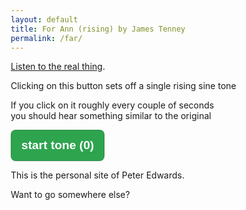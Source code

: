 ```yaml
---
layout: default
title: For Ann (rising) by James Tenney
permalink: /far/
---
```


<style type="text/css">html{box-sizing:border-box;font-size:16px;font-family:sans-serif}*,:after,:before{box-sizing:inherit}.button{appearance:none;background-color:#2ea44f;border:1px solid rgba(27,31,35,.15);border-radius:.5rem;box-shadow:rgba(27,31,35,.1) 0 1px 0;color:#fff;cursor:pointer;display:inline-block;font-size:1.2rem;font-weight:700;line-height:2rem;padding:.5rem 1rem;position:relative;text-align:center;text-decoration:none;user-select:none;-webkit-user-select:none;touch-action:manipulation;vertical-align:middle;white-space:nowrap}.button:focus:not(:focus-visible):not(.focus-visible){box-shadow:none;outline:0}.button:hover{background-color:#2c974b}.button:focus{box-shadow:rgba(46,164,79,.4) 0 0 0 3px;outline:0}.button:active{background-color:#298e46;box-shadow:rgba(20,70,32,.2) 0 1px 0 inset}</style>
<script>
var context = null;
let playTone = () => {
    if ( context === null ) {
        context = new window.AudioContext();
    }
    const st = context.createOscillator();
	st.frequency.setValueAtTime(20, context.currentTime);
    st.type = "sine";
    st.frequency.exponentialRampToValueAtTime(
        200,
        context.currentTime + 12
    );
    st.frequency.exponentialRampToValueAtTime(
        2000,
        context.currentTime + 24
    );
    st.frequency.exponentialRampToValueAtTime(
        20000,
        context.currentTime + 36
    );
	var gain = context.createGain();
	gain.gain.value = 0.1;
    st.connect(gain).connect(context.destination);
    st.start();
	updateToneCount(true);
	st.addEventListener( 'ended', e => {
		updateToneCount(false);
	});
    st.stop(context.currentTime + 36);
}
let updateToneCount = increment => {
	let tc = document.getElementById('tonecount');
	let count = parseInt(tc.textContent);
	count = increment? count + 1: count - 1;
	tc.textContent = count;
}
window.addEventListener( 'DOMContentLoaded', e => {
    let farButton = document.getElementById( 'forannrising' );
    farButton.addEventListener("click", function() {
        playTone();
    })
});
</script>
<p><a href="https://www.youtube.com/watch?v=bbKbE8y95sg" target="_youtube">Listen to the real thing</a>.</p>
<p>Clicking on this button sets off a single rising sine tone</p>
<p>If you click on it roughly every couple of seconds<br>you should hear something similar to the original</p>
<p><button id="forannrising" class="button">start tone (<span id="tonecount">0</span>)</button></p>
This is the personal site of Peter Edwards. 

Want to go somewhere else?
